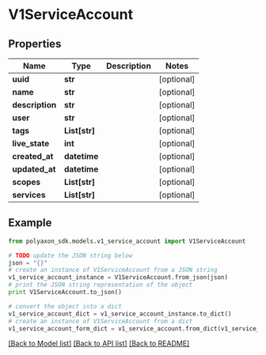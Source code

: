 # V1ServiceAccount


## Properties
Name | Type | Description | Notes
------------ | ------------- | ------------- | -------------
**uuid** | **str** |  | [optional] 
**name** | **str** |  | [optional] 
**description** | **str** |  | [optional] 
**user** | **str** |  | [optional] 
**tags** | **List[str]** |  | [optional] 
**live_state** | **int** |  | [optional] 
**created_at** | **datetime** |  | [optional] 
**updated_at** | **datetime** |  | [optional] 
**scopes** | **List[str]** |  | [optional] 
**services** | **List[str]** |  | [optional] 

## Example

```python
from polyaxon_sdk.models.v1_service_account import V1ServiceAccount

# TODO update the JSON string below
json = "{}"
# create an instance of V1ServiceAccount from a JSON string
v1_service_account_instance = V1ServiceAccount.from_json(json)
# print the JSON string representation of the object
print V1ServiceAccount.to_json()

# convert the object into a dict
v1_service_account_dict = v1_service_account_instance.to_dict()
# create an instance of V1ServiceAccount from a dict
v1_service_account_form_dict = v1_service_account.from_dict(v1_service_account_dict)
```
[[Back to Model list]](../README.md#documentation-for-models) [[Back to API list]](../README.md#documentation-for-api-endpoints) [[Back to README]](../README.md)



